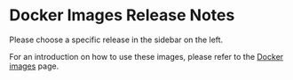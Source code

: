 # Docker Images Release Notes

Please choose a specific release in the sidebar on the left.

For an introduction on how to use these images, please refer to the [Docker images](ocean-spark/configure-spark-apps/docker-images) page.

